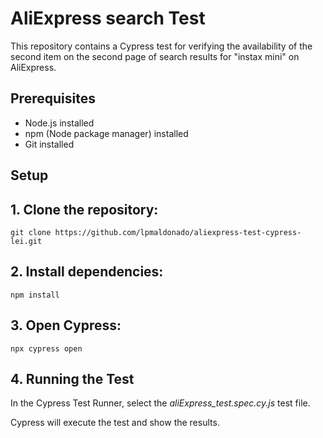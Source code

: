 # AliExpress search Test

This repository contains a Cypress test for verifying the availability of the second item on the second page of search results for "instax mini" on AliExpress.

## Prerequisites

- Node.js installed
- npm (Node package manager) installed
- Git installed

## Setup

## 1. Clone the repository:
```
git clone https://github.com/lpmaldonado/aliexpress-test-cypress-lei.git
```
## 2. Install dependencies:
```
npm install
```
## 3. Open Cypress:
```
npx cypress open
```
## 4. Running the Test

In the Cypress Test Runner, select the _aliExpress_test.spec.cy.js_ test file.

Cypress will execute the test and show the results.
